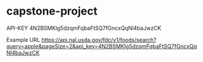 # capstone-project

API-KEY
4N2BSMKlg5dzqmFqbaFtSQ7fGncxQqNl4baJwzCK

Example URL
https://api.nal.usda.gov/fdc/v1/foods/search?query=apple&pageSize=2&api_key=4N2BSMKlg5dzqmFqbaFtSQ7fGncxQqNl4baJwzCK